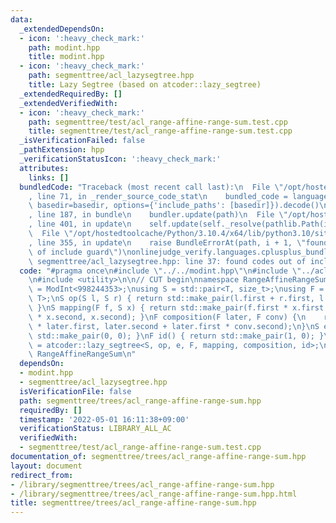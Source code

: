 ```yaml
---
data:
  _extendedDependsOn:
  - icon: ':heavy_check_mark:'
    path: modint.hpp
    title: modint.hpp
  - icon: ':heavy_check_mark:'
    path: segmenttree/acl_lazysegtree.hpp
    title: Lazy Segtree (based on atcoder::lazy_segtree)
  _extendedRequiredBy: []
  _extendedVerifiedWith:
  - icon: ':heavy_check_mark:'
    path: segmenttree/test/acl_range-affine-range-sum.test.cpp
    title: segmenttree/test/acl_range-affine-range-sum.test.cpp
  _isVerificationFailed: false
  _pathExtension: hpp
  _verificationStatusIcon: ':heavy_check_mark:'
  attributes:
    links: []
  bundledCode: "Traceback (most recent call last):\n  File \"/opt/hostedtoolcache/Python/3.10.4/x64/lib/python3.10/site-packages/onlinejudge_verify/documentation/build.py\"\
    , line 71, in _render_source_code_stat\n    bundled_code = language.bundle(stat.path,\
    \ basedir=basedir, options={'include_paths': [basedir]}).decode()\n  File \"/opt/hostedtoolcache/Python/3.10.4/x64/lib/python3.10/site-packages/onlinejudge_verify/languages/cplusplus.py\"\
    , line 187, in bundle\n    bundler.update(path)\n  File \"/opt/hostedtoolcache/Python/3.10.4/x64/lib/python3.10/site-packages/onlinejudge_verify/languages/cplusplus_bundle.py\"\
    , line 401, in update\n    self.update(self._resolve(pathlib.Path(included), included_from=path))\n\
    \  File \"/opt/hostedtoolcache/Python/3.10.4/x64/lib/python3.10/site-packages/onlinejudge_verify/languages/cplusplus_bundle.py\"\
    , line 355, in update\n    raise BundleErrorAt(path, i + 1, \"found codes out\
    \ of include guard\")\nonlinejudge_verify.languages.cplusplus_bundle.BundleErrorAt:\
    \ segmenttree/acl_lazysegtree.hpp: line 37: found codes out of include guard\n"
  code: "#pragma once\n#include \"../../modint.hpp\"\n#include \"../acl_lazysegtree.hpp\"\
    \n#include <utility>\n\n// CUT begin\nnamespace RangeAffineRangeSum {\nusing T\
    \ = ModInt<998244353>;\nusing S = std::pair<T, size_t>;\nusing F = std::pair<T,\
    \ T>;\nS op(S l, S r) { return std::make_pair(l.first + r.first, l.second + r.second);\
    \ }\nS mapping(F f, S x) { return std::make_pair(f.first * x.first + f.second\
    \ * x.second, x.second); }\nF composition(F later, F conv) {\n    return std::make_pair(conv.first\
    \ * later.first, later.second + later.first * conv.second);\n}\nS e() { return\
    \ std::make_pair(0, 0); }\nF id() { return std::make_pair(1, 0); }\nusing segtree\
    \ = atcoder::lazy_segtree<S, op, e, F, mapping, composition, id>;\n}; // namespace\
    \ RangeAffineRangeSum\n"
  dependsOn:
  - modint.hpp
  - segmenttree/acl_lazysegtree.hpp
  isVerificationFile: false
  path: segmenttree/trees/acl_range-affine-range-sum.hpp
  requiredBy: []
  timestamp: '2022-05-01 16:11:38+09:00'
  verificationStatus: LIBRARY_ALL_AC
  verifiedWith:
  - segmenttree/test/acl_range-affine-range-sum.test.cpp
documentation_of: segmenttree/trees/acl_range-affine-range-sum.hpp
layout: document
redirect_from:
- /library/segmenttree/trees/acl_range-affine-range-sum.hpp
- /library/segmenttree/trees/acl_range-affine-range-sum.hpp.html
title: segmenttree/trees/acl_range-affine-range-sum.hpp
---
```

